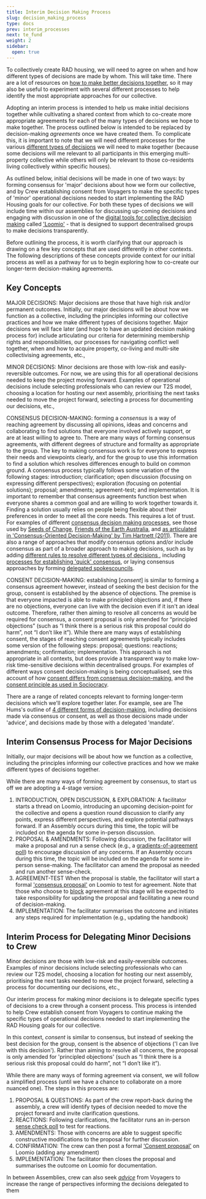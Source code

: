 ```yaml
---
title: Interim Decision Making Process
slug: decision_making_process
type: docs
prev: interim_processes
next: te_fund
weight: 2
sidebar:
  open: true
---
```


To collectively create RAD housing, we will need to agree on when and how different types of decisions are made by whom. This will take time. There are a lot of resources on [how to make better decisions together](https://commonslibrary.org/how-to-make-better-decisions-together/), so it may also be useful to experiment with several different processes to help identify the most appropriate approaches for our collective. 

Adopting an interim process is intended to help us make initial decisions together while cultivating a shared context from which to co-create more appropriate agreements for each of the many types of decisions we hope to make together. The process outlined below is intended to be replaced by decision-making *agreements* once we have created them. To complicate this, it is important to note that we will need different processes for the various [different types of decisions](/t2s-model/governance_practices/) we will need to make together (because some decisions will me relevant to all participants in this emerging multi-property collective while others will only be relevant to those co-residents living collectively within specific houses).  

As outlined below, initial decisions will be made in one of two ways: by forming consensus for 'major' decisions about how we form our collective, and by Crew establishing consent from Voyagers to  make the specific types of 'minor' operational decisions needed to start implementing the RAD Housing goals for our collective. For both these types of decisions we will include time within our assemblies for discussing up-coming decisions and engaging with discussion in one of the [digital tools for collective decision making](https://commonslibrary.org/enhancing-collective-decision-making-with-technology/) called ['Loomio'](handbook/content/handbook/Guides/Loomio_intro.md) - that is designed to support decentralised groups to make decisions transparently.

Before outlining the process, it is worth clarifying that our approach is drawing on a few key concepts that are used differently in other contexts. The following descriptions of these concepts provide context for our initial process as well as a pathway for us to begin exploring how to co-create our longer-term decision-making agreements.

## Key Concepts

MAJOR DECISIONS: Major decisions are those that have high risk and/or permanent outcomes. Initially, our major decisions will be about how we function as a collective, including the principles informing our collective practices and how we make different types of decisions together. Major decisions we will face later (and hope to have an updated decision making process for) include articulating our criteria for determining membership rights and responsibilities, our processes for navigating conflict well together, when and how to acquire property, co-living and multi-site collectivising agreements, etc.,

MINOR DECISIONS: Minor decisions are those with low-risk and easily-reversible outcomes. For now, we are using this for all operational decisions needed to keep the project moving forward. Examples of operational decisions include selecting professionals who can review our T2S model, choosing a location for hosting our next assembly, prioritising the next tasks needed to move the project forward, selecting a process for documenting our decisions, etc.,

CONSENSUS DECISION-MAKING: forming a *consensus* is a way of reaching agreement by discussing all opinions, ideas and concerns and collaborating to find solutions that everyone involved actively support, or are at least willing to agree to. There are many ways of forming consensus agreements, with different degrees of structure and formality as appropriate to the group. The key to making consensus work is for everyone to express their needs and viewpoints clearly, and for the group to use this information to find a solution which resolves differences enough to build on common ground. A consensus process typically follows some variation of the following stages: introduction; clarification; open discussion (focusing on expressing different perspectives); exploration (focusing on potential solutions); proposal; amendments; agreement-test; and implementation. It is important to remember that consensus agreements function best when everyone shares a common goal and are willing to work together towards it. Finding a solution usually relies on people being flexible about their preferences in order to meet all the core needs. This requires a lot of trust. For examples of different [consensus decision making processes](https://commonslibrary.org/consensus-decision-making/), see those used by [Seeds of Change](https://www.seedsforchange.org.uk/consensus#flowchart), [Friends of the Earth Australia](https://www.foe.org.au/consensus_decision_making), and [as articulated in 'Consensus-Oriented Decision-Making' by Tim Hartnett (2011)](https://www.consensusdecisionmaking.org/). There are also a range of approaches that modify consensus options and/or include consensus as part of a broader approach to making decisions, such as by adding [different rules to resolve different types of decisions ](https://cultivate.coop/wiki/Consensus_decision_making), including [processes for establishing 'quick' consensus](https://www.seedsforchange.org.uk/quickconsensus), or laying consensus approaches by forming [delegated spokescouncils](https://seedsforchange.org.uk/spokescouncil).    

CONSENT DECISION-MAKING: establishing [*consent*] is similar to forming a consensus agreement however, instead of seeking the best decision for the group, consent is established by the absence of objections. The premise is that everyone impacted is able to make principled objections and, if there are no objections, everyone can live with the decision even if it isn't an ideal outcome. Therefore, rather then aiming to resolve all concerns as would be required for consensus, a consent proposal is only amended for “principled objections” (such as “I think there is a serious risk this proposal could do harm”, not “I don’t like it”). While there are many ways of establishing consent, the stages of reaching consent agreements typically includes some version of the following steps:  proposal; questions: reactions; amendments; confirmation; implementation. This approach is not appropriate in all contexts, but does provide a transparent way to make low-risk time-sensitive decisions within decentralised groups. For examples of different ways consent decision-making is being conceptualised, see this account of how [consent differs from consensus decision-making](https://circleforward.us/what-is-the-difference-between-consent-and-consensus/), and the [consent principle as used in Sociocracy](https://www.sociocracyforall.org/consent-decision-making/).

There are a range of related concepts relevant to forming longer-term decisions which we'll explore together later. For example, see are The Hums's outline of [4 different forms of decision-making](https://www.thehum.org/post/decision-making-methods-for-decentralised-teams), including decisions made via consensus or consent, as well as those decisions made under 'advice', and decisions made by those with a delegated 'mandate'.

## Interim Consensus Process for Major Decisions
Initially, our major decisions will be about how we function as a collective, including the principles informing our collective practices and how we make different types of decisions together.

While there are many ways of forming agreement by consensus, to start us off we are adopting a 4-stage version:

1. INTRODUCTION, OPEN DISCUSSION, & EXPLORATION:
A facilitator starts a thread on Loomio, introducing an upcoming decision-point for the collective and opens a question round discussion to clarify any points, express different perspectives, and explore potential pathways forward. If an Assembly occurs during this time, the topic will be included on the agenda for some in-person discussion.
2. PROPOSAL & AMENDMENTS:
Following discussion, the facilitator will make a proposal and run a sense check (e.g., a [gradients-of-agreement poll](https://help.loomio.com/en/user_manual/polls/proposals/index.html#gradients-of-agreement)) to encourage discussion of any concerns. If an Assembly occurs during this time, the topic will be included on the agenda for some in-person sense-making. The facilitator can amend the proposal as needed and run another sense-check.
3. AGREEMENT-TEST
When the proposal is stable, the facilitator will start a formal ['consensus proposal'](https://help.loomio.com/en/user_manual/polls/proposals/index.html#consensus-proposal) on Loomio to test for agreement. Note that those who choose to [block](https://www.seedsforchange.org.uk/consensus#block) agreement at this stage will be expected to take responsibility for updating the proposal and facilitating a new round of decision-making.
4. IMPLEMENTATION:
The facilitator summarises the outcome and initiates any steps required for implementation (e.g., updating the handbook)


## Interim Process for Delegating Minor Decisions to Crew 
Minor decisions are those with low-risk and easily-reversible outcomes. Examples of minor decisions include selecting professionals who can review our T2S model, choosing a location for hosting our next assembly, prioritising the next tasks needed to move the project forward, selecting a process for documenting our decisions, etc.,

Our interim process for making minor decisions is to delegate specific types of decisions to a crew through a consent process. This process is intended to help Crew establish consent from Voyagers to continue making the specific types of operational decisions needed to start implementing the RAD Housing goals for our collective.

In this context, *consent* is similar to consensus, but instead of seeking the best decision for the group, consent is the absence of objections ('I can live with this decision'). Rather than aiming to resolve all concerns, the proposal is only amended for 'principled objections' (such as “I think there is a serious risk this proposal could do harm”, not “I don’t like it”).

While there are many ways of forming agreement via consent, we will follow a simplified process (until we have a chance to collaborate on a more nuanced one). The steps in this process are:

1. PROPOSAL & QUESTIONS: As part of the crew report-back during the assembly, a crew will identify types of decision needed to move the project forward and invite clarification questions.
2. REACTIONS: Following clarifications, the facilitator runs an in-person [sense check poll](https://help.loomio.com/en/user_manual/polls/proposals/index.html#sense-check) to test for reactions.
3. AMENDMENTS: Those with concerns are able to suggest specific constructive modifications to the proposal for further discussion.
4. CONFIRMATION: The crew can then post a formal ['Consent proposal'](https://help.loomio.com/en/user_manual/polls/proposals/index.html#consent-proposal) on Loomio (adding any amendment)
5. IMPLEMENTATION: The facilitator then closes the proposal and summarises the outcome on Loomio for documentation.

In between Assemblies, crew can also seek [*advice*](https://help.loomio.com/en/guides/advice_process/index.html) from Voyagers to increase the range of perspectives informing the decisions delegated to them



